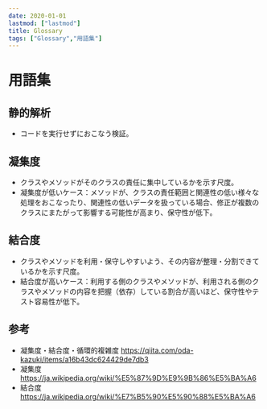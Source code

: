 ```yaml
---
date: 2020-01-01
lastmod: ["lastmod"]
title: Glossary
tags: ["Glossary","用語集"]
---
```


# 用語集

## 静的解析
* コードを実行せずにおこなう検証。

## 凝集度
* クラスやメソッドがそのクラスの責任に集中しているかを示す尺度。
* 凝集度が低いケース：メソッドが、クラスの責任範囲と関連性の低い様々な処理をおこなったり、関連性の低いデータを扱っている場合、修正が複数のクラスにまたがって影響する可能性が高まり、保守性が低下。

## 結合度
* クラスやメソッドを利用・保守しやすいよう、その内容が整理・分割できているかを示す尺度。
* 結合度が高いケース：利用する側のクラスやメソッドが、利用される側のクラスやメソッドの内容を把握（依存）している割合が高いほど、保守性やテスト容易性が低下。

## 参考
* 凝集度・結合度・循環的複雑度 https://qiita.com/oda-kazuki/items/a16b43dc624429de7db3
* 凝集度 https://ja.wikipedia.org/wiki/%E5%87%9D%E9%9B%86%E5%BA%A6
* 結合度 https://ja.wikipedia.org/wiki/%E7%B5%90%E5%90%88%E5%BA%A6